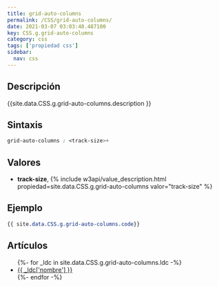 ```yaml
---
title: grid-auto-columns
permalink: /CSS/grid-auto-columns/
date: 2021-03-07 03:03:48.487100
key: CSS.g.grid-auto-columns
category: css
tags: ['propiedad css']
sidebar: 
  nav: css
---
```


## Descripción
{{site.data.CSS.g.grid-auto-columns.description }}

## Sintaxis
~~~css
grid-auto-columns : <track-size>+
~~~

## Valores
* **track-size**,  {% include w3api/value_description.html propiedad=site.data.CSS.g.grid-auto-columns valor="track-size" %}

## Ejemplo
~~~css
{{ site.data.CSS.g.grid-auto-columns.code}}
~~~

## Artículos
<ul>
{%- for _ldc in site.data.CSS.g.grid-auto-columns.ldc -%}
   <li>
       <a href="{{_ldc['url'] }}">{{ _ldc['nombre'] }}</a>
   </li>
{%- endfor -%}
</ul>
